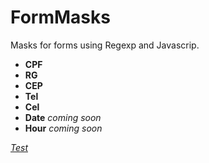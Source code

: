 # FormMasks

Masks for forms using Regexp and Javascrip.

- **CPF**
- **RG**
- **CEP**
- **Tel**
- **Cel**
- **Date** *coming soon*
- **Hour** *coming soon*

*[Test](http://clarabatt.github.io/form-masks/)*


